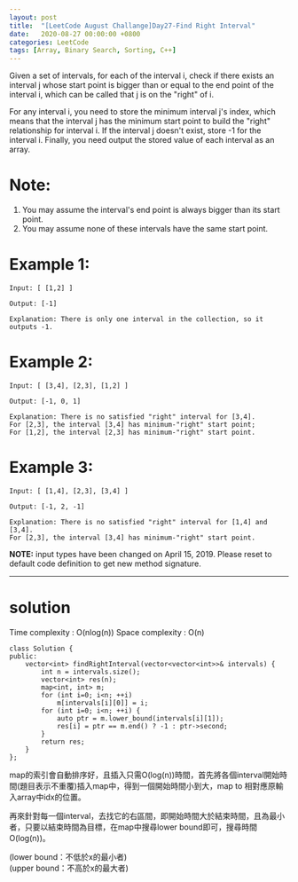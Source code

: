```yaml
---
layout: post
title:  "[LeetCode August Challange]Day27-Find Right Interval"
date:   2020-08-27 00:00:00 +0800
categories: LeetCode
tags: [Array, Binary Search, Sorting, C++]
---
```

Given a set of intervals, for each of the interval i, check if there exists an interval j whose start point is bigger than or equal to the end point of the interval i, which can be called that j is on the "right" of i.  

For any interval i, you need to store the minimum interval j's index, which means that the interval j has the minimum start point to build the "right" relationship for interval i. If the interval j doesn't exist, store -1 for the interval i. Finally, you need output the stored value of each interval as an array.  

# Note:  
1. You may assume the interval's end point is always bigger than its start point.
2. You may assume none of these intervals have the same start point.

# Example 1:  
	Input: [ [1,2] ]

	Output: [-1]

	Explanation: There is only one interval in the collection, so it outputs -1.

# Example 2:  
	Input: [ [3,4], [2,3], [1,2] ]

	Output: [-1, 0, 1]

	Explanation: There is no satisfied "right" interval for [3,4].
	For [2,3], the interval [3,4] has minimum-"right" start point;
	For [1,2], the interval [2,3] has minimum-"right" start point.

# Example 3:  
	Input: [ [1,4], [2,3], [3,4] ]

	Output: [-1, 2, -1]

	Explanation: There is no satisfied "right" interval for [1,4] and [3,4].
	For [2,3], the interval [3,4] has minimum-"right" start point.

**NOTE:** input types have been changed on April 15, 2019. Please reset to default code definition to get new method signature.

______________________  

# solution

Time complexity : O(nlog(n))
Space complexity : O(n)

	class Solution {
	public:
	    vector<int> findRightInterval(vector<vector<int>>& intervals) {
	        int n = intervals.size();
	        vector<int> res(n);
	        map<int, int> m;
	        for (int i=0; i<n; ++i)
	            m[intervals[i][0]] = i;
	        for (int i=0; i<n; ++i) {
	            auto ptr = m.lower_bound(intervals[i][1]);
	            res[i] = ptr == m.end() ? -1 : ptr->second;
	        }
	        return res;
	    }
	};

map的索引會自動排序好，且插入只需O(log(n))時間，首先將各個interval開始時間(題目表示不重覆)插入map中，得到一個開始時間小到大，map to 相對應原輸入array中idx的位置。  

再來針對每一個interval，去找它的右區間，即開始時間大於結束時間，且為最小者，只要以結束時間為目標，在map中搜尋lower bound即可，搜尋時間O(log(n))。  

(lower bound：不低於x的最小者)  
(upper bound：不高於x的最大者)